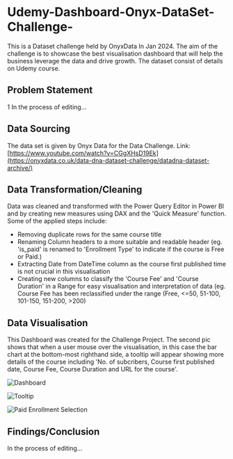 # Udemy-Dashboard-Onyx-DataSet-Challenge-
This is a Dataset challenge held by OnyxData In Jan 2024.  The aim of the challenge is to showcase the best visualisation dashboard that will help the business leverage the data and drive growth. The dataset consist of details on Udemy course.


## Problem Statement
1 In the process of editing...

## Data Sourcing
The data set is given by Onyx Data for the Data Challenge.
Link: [https://www.youtube.com/watch?v=CGgXHsD19Ek](https://onyxdata.co.uk/data-dna-dataset-challenge/datadna-dataset-archive/)


## Data Transformation/Cleaning
Data was cleaned and transformed with the Power Query Editor in Power BI and by creating new measures using DAX and the 'Quick Measure' function. Some of the applied steps include:
* Removing duplicate rows for the same course title
* Renaming Column headers to a more suitable and readable header (eg. 'is_paid' is renamed to 'Enrollment Type' to indicate if the course is Free or Paid.)
* Extracting Date from DateTime column as the course first published time is not crucial in this visualisation
* Creating new columns to classify the 'Course Fee' and 'Course Duration' in a Range for easy visualisation and interpretation of data (eg. Course Fee has been reclassified under the range (Free, <=50, 51-100, 101-150, 151-200, >200)

## Data Visualisation

This Dashboard was created for the Challenge Project. The second pic shows that when a user mouse over the visualisation, in this case the bar chart at the bottom-most righthand side, a tooltip will appear showing more details of the course including 'No. of subcribers, Course first published date, Course Fee, Course Duration and URL for the course'.

![Dashboard](https://github.com/VizCreation/Udemy-Dashboard-Onyx-DataSet-Challenge-/assets/157504708/3c38491c-70ad-422d-9e51-ae32b9cec1ec)


![Tooltip](https://github.com/VizCreation/Udemy-Dashboard-Onyx-DataSet-Challenge-/assets/157504708/f1947fb6-a9f9-465d-958b-116fff2a6428)

![Paid Enrollment Selection](https://github.com/VizCreation/Udemy-Dashboard-Onyx-DataSet-Challenge-/assets/157504708/2ca7be5b-2cc7-4570-bfc4-e601cfc6461b)

## Findings/Conclusion
In the process of editing...
